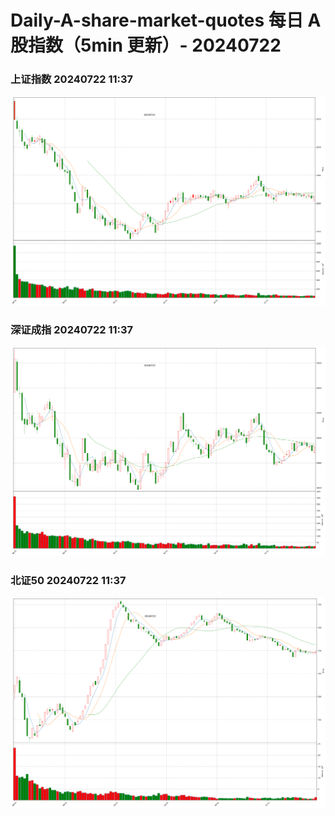 
# Daily-A-share-market-quotes 每日 A 股指数（5min 更新）- 20240722

### 上证指数 20240722 11:37
![](./fig/2024/7/20240722-sh000001.png)

### 深证成指 20240722 11:37
![](./fig/2024/7/20240722-sz399001.png)

### 北证50 20240722 11:37
![](./fig/2024/7/20240722-bj899050.png)
